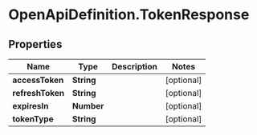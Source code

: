 # OpenApiDefinition.TokenResponse

## Properties

Name | Type | Description | Notes
------------ | ------------- | ------------- | -------------
**accessToken** | **String** |  | [optional] 
**refreshToken** | **String** |  | [optional] 
**expiresIn** | **Number** |  | [optional] 
**tokenType** | **String** |  | [optional] 


